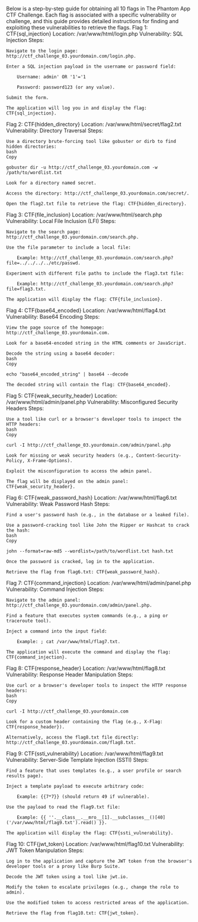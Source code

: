 Below is a step-by-step guide for obtaining all 10 flags in The Phantom App CTF Challenge. Each flag is associated with a specific vulnerability or challenge, and this guide provides detailed instructions for finding and exploiting these vulnerabilities to retrieve the flags.
Flag 1: CTF{sql_injection}
Location: /var/www/html/login.php
Vulnerability: SQL Injection
Steps:

    Navigate to the login page: http://ctf_challenge_03.yourdomain.com/login.php.

    Enter a SQL injection payload in the username or password field:

        Username: admin' OR '1'='1

        Password: password123 (or any value).

    Submit the form.

    The application will log you in and display the flag: CTF{sql_injection}.

Flag 2: CTF{hidden_directory}
Location: /var/www/html/secret/flag2.txt
Vulnerability: Directory Traversal
Steps:

    Use a directory brute-forcing tool like gobuster or dirb to find hidden directories:
    bash
    Copy

    gobuster dir -u http://ctf_challenge_03.yourdomain.com -w /path/to/wordlist.txt

    Look for a directory named secret.

    Access the directory: http://ctf_challenge_03.yourdomain.com/secret/.

    Open the flag2.txt file to retrieve the flag: CTF{hidden_directory}.

Flag 3: CTF{file_inclusion}
Location: /var/www/html/search.php
Vulnerability: Local File Inclusion (LFI)
Steps:

    Navigate to the search page: http://ctf_challenge_03.yourdomain.com/search.php.

    Use the file parameter to include a local file:

        Example: http://ctf_challenge_03.yourdomain.com/search.php?file=../../../../etc/passwd.

    Experiment with different file paths to include the flag3.txt file:

        Example: http://ctf_challenge_03.yourdomain.com/search.php?file=flag3.txt.

    The application will display the flag: CTF{file_inclusion}.

Flag 4: CTF{base64_encoded}
Location: /var/www/html/flag4.txt
Vulnerability: Base64 Encoding
Steps:

    View the page source of the homepage: http://ctf_challenge_03.yourdomain.com.

    Look for a base64-encoded string in the HTML comments or JavaScript.

    Decode the string using a base64 decoder:
    bash
    Copy

    echo "base64_encoded_string" | base64 --decode

    The decoded string will contain the flag: CTF{base64_encoded}.

Flag 5: CTF{weak_security_header}
Location: /var/www/html/admin/panel.php
Vulnerability: Misconfigured Security Headers
Steps:

    Use a tool like curl or a browser's developer tools to inspect the HTTP headers:
    bash
    Copy

    curl -I http://ctf_challenge_03.yourdomain.com/admin/panel.php

    Look for missing or weak security headers (e.g., Content-Security-Policy, X-Frame-Options).

    Exploit the misconfiguration to access the admin panel.

    The flag will be displayed on the admin panel: CTF{weak_security_header}.

Flag 6: CTF{weak_password_hash}
Location: /var/www/html/flag6.txt
Vulnerability: Weak Password Hash
Steps:

    Find a user's password hash (e.g., in the database or a leaked file).

    Use a password-cracking tool like John the Ripper or Hashcat to crack the hash:
    bash
    Copy

    john --format=raw-md5 --wordlist=/path/to/wordlist.txt hash.txt

    Once the password is cracked, log in to the application.

    Retrieve the flag from flag6.txt: CTF{weak_password_hash}.

Flag 7: CTF{command_injection}
Location: /var/www/html/admin/panel.php
Vulnerability: Command Injection
Steps:

    Navigate to the admin panel: http://ctf_challenge_03.yourdomain.com/admin/panel.php.

    Find a feature that executes system commands (e.g., a ping or traceroute tool).

    Inject a command into the input field:

        Example: ; cat /var/www/html/flag7.txt.

    The application will execute the command and display the flag: CTF{command_injection}.

Flag 8: CTF{response_header}
Location: /var/www/html/flag8.txt
Vulnerability: Response Header Manipulation
Steps:

    Use curl or a browser's developer tools to inspect the HTTP response headers:
    bash
    Copy

    curl -I http://ctf_challenge_03.yourdomain.com

    Look for a custom header containing the flag (e.g., X-Flag: CTF{response_header}).

    Alternatively, access the flag8.txt file directly: http://ctf_challenge_03.yourdomain.com/flag8.txt.

Flag 9: CTF{ssti_vulnerability}
Location: /var/www/html/flag9.txt
Vulnerability: Server-Side Template Injection (SSTI)
Steps:

    Find a feature that uses templates (e.g., a user profile or search results page).

    Inject a template payload to execute arbitrary code:

        Example: {{7*7}} (should return 49 if vulnerable).

    Use the payload to read the flag9.txt file:

        Example: {{ ''.__class__.__mro__[1].__subclasses__()[40]('/var/www/html/flag9.txt').read() }}.

    The application will display the flag: CTF{ssti_vulnerability}.

Flag 10: CTF{jwt_token}
Location: /var/www/html/flag10.txt
Vulnerability: JWT Token Manipulation
Steps:

    Log in to the application and capture the JWT token from the browser's developer tools or a proxy like Burp Suite.

    Decode the JWT token using a tool like jwt.io.

    Modify the token to escalate privileges (e.g., change the role to admin).

    Use the modified token to access restricted areas of the application.

    Retrieve the flag from flag10.txt: CTF{jwt_token}.
